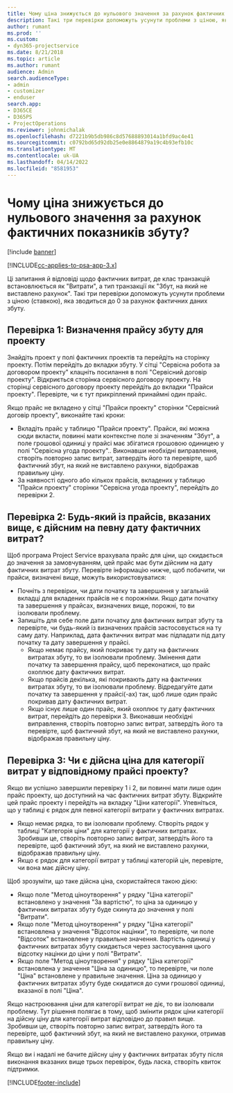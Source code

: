 ```yaml
---
title: Чому ціна знижується до нульового значення за рахунок фактичних показників збуту?
description: Такі три перевірки допоможуть усунути проблеми з ціною, яка зводиться до 0 за рахунок фактичних даних збуту.
author: rumant
ms.prod: ''
ms.custom:
- dyn365-projectservice
ms.date: 8/21/2018
ms.topic: article
ms.author: rumant
audience: Admin
search.audienceType:
- admin
- customizer
- enduser
search.app:
- D365CE
- D365PS
- ProjectOperations
ms.reviewer: johnmichalak
ms.openlocfilehash: d7221b9b5db986c8d57688893014a1bfd9ac4e41
ms.sourcegitcommit: c0792bd65d92db25e0e8864879a19c4b93efb10c
ms.translationtype: MT
ms.contentlocale: uk-UA
ms.lasthandoff: 04/14/2022
ms.locfileid: "8581953"
---
```

# <a name="why-is-the-price-defaulting-to-zero-on-expense-sales-actuals"></a>Чому ціна знижується до нульового значення за рахунок фактичних показників збуту?

[!include [banner](../includes/psa-now-project-operations.md)]

[!INCLUDE[cc-applies-to-psa-app-3.x](../includes/cc-applies-to-psa-app-3x.md)]

Ці запитання й відповіді щодо фактичних витрат, де клас транзакцій встановлюється як "Витрати", а тип транзакції як "Збут, на який не виставлено рахунок". Такі три перевірки допоможуть усунути проблеми з ціною (ставкою), яка зводиться до 0 за рахунок фактичних даних збуту.

## <a name="check-1-identify-the-sales-price-list-for-project"></a>Перевірка 1: Визначення прайсу збуту для проекту

Знайдіть проект у полі фактичних проектів та перейдіть на сторінку проекту. Потім перейдіть до вкладки збуту. У сітці "Сервісна робота за договором проекту" клацніть посилання в полі "Сервісний договір проекту". Відкриється сторінка сервісного договору проекту. На сторінці сервісного договору проекту перейдіть до вкладки "Прайси проекту". Перевірте, чи є тут прикріплений принаймні один прайс.

Якщо прайс не вкладено у сітці "Прайси проекту" сторінки "Сервісний договір проекту", виконайте такі кроки:

- Вкладіть прайс у таблицю "Прайси проекту". Прайси, які можна сюди вкласти, повинні мати контекстне поле зі значенням "Збут", а поле грошової одиниці у прайсі має збігатися грошовою одиницею у полі "Сервісна угода проекту".. Виконавши необхідні виправлення, створіть повторно запис витрат, затвердіть його та перевірте, щоб фактичний збут, на який не виставлено рахунки, відображав правильну ціну.
- За наявності одного або кількох прайсів, вкладених у таблицю "Прайси проекту" сторінки "Сервісна угода проекту", перейдіть до перевірки 2.

## <a name="check-2-are-any-of-the-price-lists-identified-above-valid-for-the-specific-date-of-the-expense-actual"></a>Перевірка 2: Будь-який із прайсів, вказаних вище, є дійсним на певну дату фактичних витрат?

Щоб програма Project Service врахувала прайс для ціни, що скидається до значення за замовчуванням, цей прайс має бути дійсним на дату фактичних витрат збуту. Перевірте інформацію нижче, щоб побачити, чи прайси, визначені вище, можуть використовуватися:

- Почніть з перевірки, чи дати початку та завершення у загальній вкладці для вкладених прайсів не є порожніми. Якщо дати початку та завершення у прайсах, визначених вище, порожні, то ви ізолювали проблему. 
- Запишіть для себе поле дати початку для фактичних витрат збуту та перевірте, чи будь-який із визначених прайсів застосовується на ту саму дату. Наприклад, дата фактичних витрат має підпадати під дату початку та дату завершення у прайсі. 
    - Якщо немає прайсу, який покриває ту дату на фактичних витратах збуту, то ви ізолювали проблему. Змінення дати початку та завершення прайсу, щоб переконатися, що прайс охоплює дату фактичних витрат. 
    - Якщо прайсів декілька, які покривають дату на фактичних витратах збуту, то ви ізолювали проблему. Відредагуйте дати початку та завершення у прайсі(-ах) так, щоб лише один прайс покривав дату фактичних витрат. 
    - Якщо існує лише один прайс, який охоплює ту дату фактичних витрат, перейдіть до перевірки 3.
Виконавши необхідні виправлення, створіть повторно запис витрат, затвердіть його та перевірте, щоб фактичний збут, на який не виставлено рахунки, відображав правильну ціну.

## <a name="check-3-is-there-a-valid-price-for-the-expense-category-in-the-applicable-project-price-list"></a>Перевірка 3: Чи є дійсна ціна для категорії витрат у відповідному прайсі проекту? 

Якщо ви успішно завершили перевірку 1 і 2, ви повинні мати лише один прайс проекту, що доступний на час фактичних витрат збуту. Відкрийте цей прайс проекту і перейдіть на вкладку "Ціни категорії". Упевніться, що у таблиці є рядок для певної категорії витрати у фактичних витратах.
 
- Якщо немає рядка, то ви ізолювали проблему. Створіть рядок у таблиці "Категорія ціни" для категорії у фактичних витратах. Зробивши це, створіть повторно запис витрат, затвердіть його та перевірте, щоб фактичний збут, на який не виставлено рахунки, відображав правильну ціну. 
- Якщо є рядок для категорії витрат у таблиці категорій цін, перевірте, чи вона має дійсну ціну.

Щоб зрозуміти, що таке дійсна ціна, скористайтеся такою дією:

- Якщо поле "Метод ціноутворення" у рядку "Ціна категорії" встановлено у значення "За вартістю", то ціна за одиницю у фактичних витратах збуту буде скинута до значення у полі "Витрати".
- Якщо поле "Метод ціноутворення" у рядку "Ціна категорії" встановлена у значення "Відсоток націнки", то перевірте, чи поле "Відсоток" встановлене у правильне значення. Вартість одиниці у фактичних витратах збуту скидається через застосування цього відсотку націнки до ціни у полі "Витрати".
- Якщо поле "Метод ціноутворення" у рядку "Ціна категорії" встановлена у значення "Ціна за одиницю", то перевірте, чи поле "Ціна" встановлене у правильне значення. Ціна за одиницю у фактичних витратах збуту буде скидатися до суми грошової одиниці, вказаної в полі "Ціна".

Якщо настроювання ціни для категорії витрат не діє, то ви ізолювали проблему. Тут рішення полягає в тому, щоб змінити рядок ціни категорії на дійсну ціну для категорії витрат відповідно до правил вище. Зробивши це, створіть повторно запис витрат, затвердіть його та перевірте, щоб фактичний збут, на який не виставлено рахунки, отримав правильну ціну.

Якщо ви і надалі не бачите дійсну ціну у фактичних витратах збуту після виконання вказаних вище трьох перевірок, будь ласка, створіть квиток підтримки.




[!INCLUDE[footer-include](../includes/footer-banner.md)]
